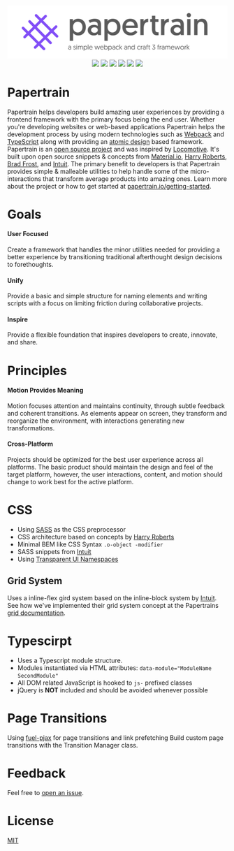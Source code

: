 <p align="center">
<a href="http://papertrain.io"><img alt="Papertrain" src="_papertrain/logo.png"/></a><br/>
<img style="display:inline-block;" src="https://img.shields.io/badge/markup-HTML-orange.svg?style=flat-square"/>
<img style="display:inline-block;" src="https://img.shields.io/badge/style-SASS-blue.svg?style=flat-square"/>
<img style="display:inline-block;" src="https://img.shields.io/badge/typescript-3.2-yellow.svg?style=flat-square"/>
<img style="display:inline-block;" src="https://img.shields.io/badge/bundler-webpack-5299c8.svg?style=flat-square"/>
<img style="display:inline-block;" src="https://img.shields.io/badge/CMS-Craft%203.1-ff69b4.svg?style=flat-square"/>
<a style="display:inline-block;" href="https://github.com/AndrewK9/papertrain/blob/master/LICENSE"><img src="https://img.shields.io/badge/license-MIT-lightgray.svg?style=flat-square"/></a>
</p>

# Papertrain
Papertrain helps developers build amazing user experiences by providing a frontend framework with the primary focus being the end user. Whether you're developing websites or web-based applications Papertrain helps the development process by using modern technologies such as [Webpack](https://webpack.js.org/) and [TypeScript](https://www.typescriptlang.org/) along with providing an [atomic design](http://bradfrost.com/blog/post/atomic-web-design/) based framework. Papertrain is an [open source project](https://github.com/Pageworks/papertrain) and was inspired by [Locomotive](https://locomotive.ca/en). It's built upon open source snippets & concepts from [Material.io](https://material.io/), [Harry Roberts](https://csswizardry.com/2011/08/building-better-grid-systems/), [Brad Frost](http://bradfrost.com/), and [Intuit](https://github.com/intuit). The primary benefit to developers is that Papertrain provides simple & malleable utilities to help handle some of the micro-interactions that transform average products into amazing ones. Learn more about the project or how to get started at [papertrain.io/getting-started](http://papertrain.io/getting-started).

# Goals
#### User Focused
Create a framework that handles the minor utilities needed for providing a better experience by transitioning traditional afterthought design decisions to forethoughts.

#### Unify
Provide a basic and simple structure for naming elements and writing scripts with a focus on limiting friction during collaborative projects.

#### Inspire
Provide a flexible foundation that inspires developers to create, innovate, and share.

# Principles
#### Motion Provides Meaning
Motion focuses attention and maintains continuity, through subtle feedback and coherent transitions. As elements appear on screen, they transform and reorganize the environment, with interactions generating new transformations.

#### Cross-Platform
Projects should be optimized for the best user experience across all platforms. The basic product should maintain the design and feel of the target platform, however, the user interactions, content, and motion should change to work best for the active platform.

# CSS
- Using [SASS](https://sass-lang.com/) as the CSS preprocessor
- CSS architecture based on concepts by [Harry Roberts](https://csswizardry.com/2011/08/building-better-grid-systems/)
- Minimal BEM like CSS Syntax `.o-object -modifier`
- SASS snippets from [Intuit](https://github.com/intuit)
- Using [Transparent UI Namespaces](https://csswizardry.com/2015/03/more-transparent-ui-code-with-namespaces/)

## Grid System
Uses a inline-flex gird system based on the inline-block system by [Intuit](https://github.com/intuit). See how we've implemented their grid system concept at the Papertrains [grid documentation](http://papertrain.io/components/grid).

# Typescirpt
- Uses a Typescript module structure.
- Modules instantiated via HTML attributes: `data-module="ModuleName SecondModule"`
- All DOM related JavaScript is hooked to `js-` prefixed classes
- jQuery is **NOT** included and should be avoided whenever possible

# Page Transitions
Using [fuel-pjax](https://github.com/Pageworks/fuel-pjax) for page transitions and link prefetching Build custom page transitions with the Transition Manager class.

# Feedback
Feel free to [open an issue](https://github.com/Pageworks/papertrain/issues).

# License
[MIT](https://github.com/Pageworks/papertrain/blob/master/LICENSE)
